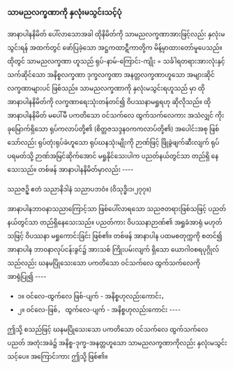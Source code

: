 ### သာမညလက္ခဏာကို နှလုံးမသွင်းသင့်ပုံ

အာနာပါနနိမိတ် ပေါ်လာသောအခါ ထိုနိမိတ်ကို သာမညလက္ခဏာအားဖြင့်လည်း နှလုံးမသွင်းရန် အထက်တွင် ဖော်ပြခဲ့သော အဋ္ဌကထာဋီကာတို့က မိန့်မှာထားတော်မူပေသည်။ 
ထိုတွင် သာမညလက္ခဏာ ဟူသည် ရုပ်-နာမ်-ကြောင်း-ကျိုး = သင်္ခါရတရားအားလုံးနှင့် သက်ဆိုင်သော အနိစ္စလက္ခဏာ ဒုက္ခလက္ခဏာ အနတ္တလက္ခဏာဟူသော အများဆိုင် လက္ခဏာများပင် ဖြစ်သည်။ 
သာမညလက္ခဏာကို နှလုံးမသွင်းရဟူသည် မှာ ထိုအာနာပါနနိမိတ်ကို လက္ခဏာရေးသုံးတန်တင်၍ ဝိပဿနာမရှုရဟု ဆိုလိုသည်။ 
ထိုအာနာပါနနိမိတ် မပေါ်မီ ပကတိသော ဝင်သက်လေ ထွက်သက်လေကား အသံလျှင် ကိုးခုမြောက်ရှိသော ရုပ်ကလာပ်တို့၏ (စိတ္တဇသဒ္ဒန၀ကကလာပ်တို့၏) အပေါင်းအစု ဖြစ်သော်လည်း ရုပ်တုံးရုပ်ခဲဟူသော ရုပ်ဃနသုံးမျိုးကို ဉာဏ်ဖြင့် ဖြိုခွဲဖျက်ဆီးလျက် ရုပ်ပရမတ်သို့ ဉာဏ်အမြင်ဆိုက်အောင် မရှုနိုင်သေးပါက ပညတ်နယ်တွင်သာ တည်ရှိ နေသေးသည်။ 
တစ်ဖန် အာနာပါနနိမိတ်မှာလည်း ----

သညဇဥှိ ဧတံ သညာနိဒါနံ သညာပဘဝံ။ (ဝိသုဒ္ဓိ၊၁၊၂၇၇။)

အာနာပါနဘာ၀နာသညာကြောင့်သာ ဖြစ်ပေါ်လာရသော သညဇတရားဖြစ်သဖြင့် ပညတ်နယ်တွင်သာ တည်ရှိနေသေးသည်။ 
ပညတ်ကား ဝိပဿနာဉာဏ်၏ အရှုခံအာရုံ မဟုတ်သဖြင့် ဝိပဿနာ မရှုကောင်းခြင်း ဖြစ်၏။ 
တစ်ဖန် အာနာပါန ပထမစတုက္ကကို စတင်၍ အာနာပါန ဘာ၀နာလုပ်ငန်းခွင်၌ အားသစ် ကြိုးပမ်းလျက် ရှိသော ယောဂါ၀စရပုဂ္ဂိုလ်သည်လည်း ဃနမပြိုသေးသော ပကတိသော ဝင်သက်လေ ထွက်သက်လေကို အာရုံပြု၍ ----

- ၁။ ဝင်လေ-ထွက်လေ ဖြစ်-ပျက် - အနိစ္စဟုလည်းကောင်း，
- ၂။ ဝင်လေ-ဖြစ်， ထွက်လေ-ပျက် - အနိစ္စဟုလည်းကောင်း ----

ဤသို့ စသည်ဖြင့် ဃနမပြိုသေးသော ပကတိသော ဝင်သက်လေ ထွက်သက်လေ ပညတ် အတုံးအခဲ၌ အနိစ္စ-ဒုက္ခ-အနတ္တဟူသော သာမညလက္ခဏာကိုလည်း နှလုံးမသွင်းသင့်ပေ။ 
အကြောင်းကား ဤသို့ ဖြစ်၏။ 